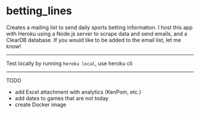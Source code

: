 # betting_lines
Creates a mailing list to send daily sports betting information. I host this app with Heroku using a Node.js server to scrape data and send emails, and a ClearDB database. If you would like to be added to the email list, let me know!
  
  ------------------
  

Test locally by running ```heroku local```, use heroku cli

-------------------
TODO 

- add Excel attachment with analytics (KenPom, etc.)
- add dates to games that are not today
- create Docker image
